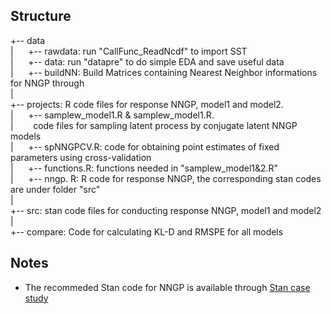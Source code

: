
Structure
------------------
+-- data<br />
|   &nbsp;&nbsp;&nbsp;&nbsp;        +-- rawdata: run "CallFunc_ReadNcdf" to import SST<br />
|   &nbsp;&nbsp;&nbsp;&nbsp;        +-- data: run "datapre" to do simple EDA and save useful data<br />
|   &nbsp;&nbsp;&nbsp;&nbsp;       +-- buildNN: Build Matrices containing Nearest Neighbor informations for NNGP through<br />
|<br />
+-- projects: R code files for response NNGP, model1 and model2.<br />
|   &nbsp;&nbsp;&nbsp;&nbsp;     +-- samplew_model1.R & samplew_model1.R. <br />
|   &nbsp;&nbsp;&nbsp;&nbsp;&nbsp;&nbsp;   code files for sampling latent process by conjugate latent NNGP models<br />
|   &nbsp;&nbsp;&nbsp;&nbsp;       +-- spNNGPCV.R: code for obtaining point estimates of fixed parameters using cross-validation<br />
|   &nbsp;&nbsp;&nbsp;&nbsp;       +-- functions.R: functions needed in "samplew_model1&2.R"<br />
|   &nbsp;&nbsp;&nbsp;&nbsp;       +-- nngp. R: R code for response NNGP, the corresponding stan codes are under folder "src"<br />
|<br />
+-- src: stan code files for conducting response NNGP, model1 and model2<br />
|<br />
+-- compare:  Code for calculating KL-D and RMSPE for all models<br />


Notes
---------
* The recommeded Stan code for NNGP is available through [Stan case study](http://mc-stan.org/users/documentation/case-studies/nngp.html)





